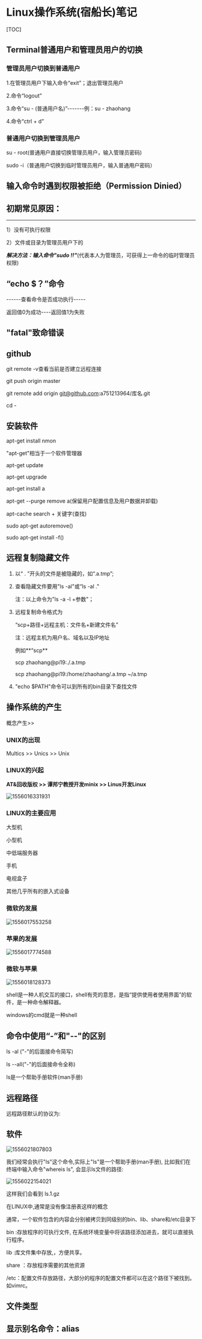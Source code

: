 # Linux操作系统(宿船长)笔记

[TOC]



## Terminal普通用户和管理员用户的切换

### 管理员用户切换到普通用户

1.在管理员用户下输入命令“exit”；退出管理员用户

2.命令“logout”

3.命令“su - (普通用户名)”-------例：su - zhaohang

4.命令“ctrl + d”

### 普通用户切换到管理员用户

su - root(普通用户直接切换管理员用户，输入管理员密码)

sudo -i（普通用户切换到临时管理员用户，输入普通用户密码）

## 输入命令时遇到权限被拒绝（Permission Dinied）

## 初期常见原因：

------

1）没有可执行权限

2）文件或目录为管理员用户下的

***解决方法：输入命令"sudo !!"***(代表本人为管理员，可获得上一命令的临时管理员权限)

## “echo $？”命令

------查看命令是否成功执行-----

返回值0为成功----返回值1为失败

## "fatal"致命错误

## github

git remote -v查看当前是否建立远程连接

git push origin master

git remote add origin git@github.com:a751213964/库名.git

cd - 

## 安装软件

apt-get install nmon

"apt-get"相当于一个软件管理器

apt-get update

apt-get upgrade

apt-get install a

apt-get --purge remove a(保留用户配置信息及用户数据并卸载)

apt-cache search + 关键字(查找)

sudo apt-get autoremove()

sudo apt-get install -f()

## 远程复制隐藏文件



1. 以“ . ”开头的文件是被隐藏的，如“.a.tmp”;

2. 查看隐藏文件要用"ls -al"或“ls -al ."

   注：以上命令为"ls -a -l +参数"；

3. 远程复制命令格式为

   “scp+路径+远程主机：文件名+新建文件名”

   注：远程主机为用户名、域名以及IP地址

   例如**“scp**

   scp zhaohang@pi19:./.a.tmp

   scp zhaohang@pi19:/home/zhaohang/.a.tmp ~/a.tmp

4. "echo $PATH"命令可以到所有的bin目录下查找文件



## 操作系统的产生

概念产生>>

### UNIX的出现

Multics >> Unics >> Unix

### LINUX的兴起

**AT&回收版权  >>  谭邦宁教授开发minix  >>  Linus开发Linux**



![1556016331931](picture/1556016331931.png)

### LINUX的主要应用

大型机

小型机

中低端服务器

手机

电视盒子

其他几乎所有的嵌入式设备

### 微软的发展

![1556017553258](picture/1556017553258.png)

### 苹果的发展

![1556017774588](picture/1556017774588.png)

### 微软与苹果

![1556018128373](picture/1556018128373.png)





shell是一种人机交互的接口，shell有壳的意思，是指“提供使用者使用界面”的软件，是一种命令解释器。

windows的cmd就是一种shell

## 命令中使用“-”和"--"的区别

ls -al ("-"的后面接命令简写)

ls --all("-"的后面接命令全称)

ls是一个帮助手册软件(man手册)

## 远程路径

远程路径默认的协议为: 



## 软件

![1556021807803](picture/1556021807803.png)

我们经常会执行"ls"这个命令,实际上"ls"是一个帮助手册(man手册), 比如我们在终端中输入命令"whereis ls", 会显示ls文件的路径:

![1556022154021](picture/1556022154021.png)

这样我们会看到  ls.1.gz

在LINUX中,通常是没有像注册表这样的概念

通常，一个软件包含的内容会分别被拷贝到同级别的bin、lib、share和/etc目录下

bin :存放程序的可执行文件, 在系统环境变量中将该路径添加进去，就可以直接执行程序。

lib :库文件集中存放,，方便共享。

share ：存放程序需要的其他资源

/etc：配置文件存放路径，大部分的程序的配置文件都可以在这个路径下被找到。如vimrc。



## 文件类型

## 显示别名命令：alias

